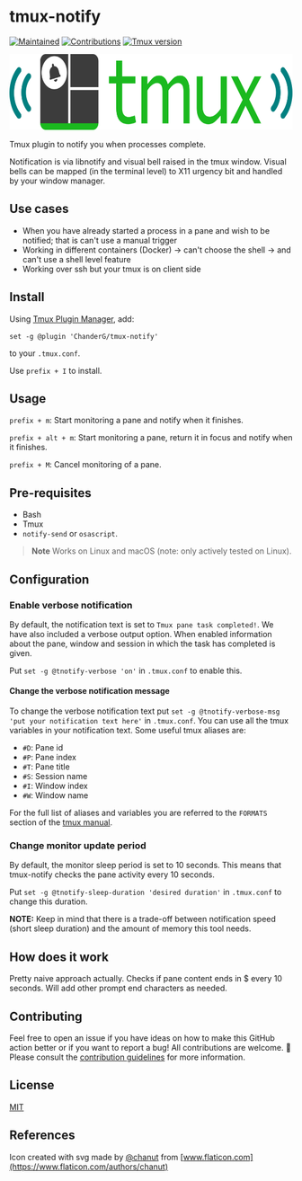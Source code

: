 # tmux-notify

[![Maintained](https://img.shields.io/badge/Maintained%3F-yes-green)](https://github.com/ChanderG/tmux-notify/pulse)
[![Contributions](https://img.shields.io/badge/contributions-welcome-orange.svg)](contributing.md)
[![Tmux version](https://img.shields.io/badge/tmux-%3D%3E1.9-blue)](https://github.com/tmux/tmux/wiki)

<a href="https://github.com/ChanderG/tmux-notify"><img src="resources/tmux-notify-logo.svg" alt="tmux notify logo" width="567" height="135"/></a>

Tmux plugin to notify you when processes complete.

Notification is via libnotify and visual bell raised in the tmux window. Visual bells can be mapped (in the terminal level) to X11 urgency bit and handled by your window manager.

## Use cases

-   When you have already started a process in a pane and wish to be notified; that is can't use a manual trigger
-   Working in different containers (Docker) -> can't choose the shell -> and can't use a shell level feature
-   Working over ssh but your tmux is on client side

## Install

Using [Tmux Plugin Manager](https://github.com/tmux-plugins/tpm), add:

    set -g @plugin 'ChanderG/tmux-notify'

to your `.tmux.conf`.

Use `prefix + I` to install.

## Usage

`prefix + m`: Start monitoring a pane and notify when it finishes.

`prefix + alt + m`: Start monitoring a pane, return it in focus and notify when it finishes.

`prefix + M`: Cancel monitoring of a pane.

## Pre-requisites

- Bash
- Tmux
- `notify-send` or `osascript`.

> **Note**
>  Works on Linux and macOS (note: only actively tested on Linux).

## Configuration

### Enable verbose notification

By default, the notification text is set to `Tmux pane task completed!`. We have also included a verbose output option. When enabled information about the pane, window and session in which the task has completed is given.

Put `set -g @tnotify-verbose 'on'` in `.tmux.conf` to enable this.

#### Change the verbose notification message

To change the verbose notification text put `set -g @tnotify-verbose-msg 'put your notification text here'` in `.tmux.conf`. You can use all the tmux variables in your notification text. Some useful tmux aliases are:

-   `#D`: Pane id
-   `#P`: Pane index
-   `#T`: Pane title
-   `#S`: Session name
-   `#I`: Window index
-   `#W`: Window name

For the full list of aliases and variables you are referred to the `FORMATS`  section of the [tmux manual](http://man7.org/linux/man-pages/man1/tmux.1.html).

### Change monitor update period

By default, the monitor sleep period is set to 10 seconds. This means that tmux-notify checks the pane activity every 10 seconds.

Put `set -g @tnotify-sleep-duration 'desired duration'` in `.tmux.conf` to change this duration.

**NOTE:** Keep in mind that there is a trade-off between notification speed (short sleep duration) and the amount of memory this tool needs.

## How does it work

Pretty naive approach actually. Checks if pane content ends in $ every 10 seconds.
Will add other prompt end characters as needed.

## Contributing

Feel free to open an issue if you have ideas on how to make this GitHub action better or if you want to report a bug! All contributions are welcome. :rocket: Please consult the [contribution guidelines](CONTRIBUTING.md) for more information.

## License

[MIT](LICENSE)

## References

Icon created with svg made by [@chanut](https://www.flaticon.com/authors/chanut) from [www.flaticon.com](https://www.flaticon.com/authors/chanut)
